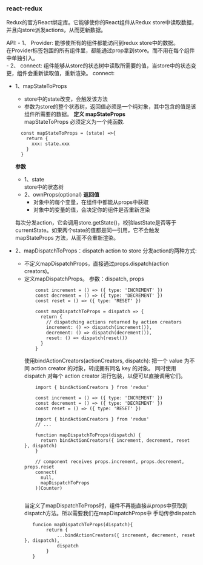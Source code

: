 ### react-redux
Redux的官方React绑定库。它能够使你的React组件从Redux store中读取数据，并且向store派发actions，从而更新数据。

API: 
    - 1、 Provider: 能够使所有的组件都能访问到redux store中的数据。  
            在Provider标签包围的所有组件里，都能通过prop拿到store。而不用在每个组件中单独引入。   
    - 2、 connect: 组件能够从store的状态树中读取所需要的值，当store中的状态变更，组件会重新读取值，重新渲染。
connect: 
- 1、mapStateToProps      
   * store中的state改变，会触发该方法  
   * 参数为store的整个状态树，返回值必须是一个纯对象，其中包含的值是该组件所需要的数据。
    **定义 mapStateProps**   
    mapStateToProps 必须定义为一个纯函数.      
    ```
      const mapStateToProps = (state) =>{
        return {
          xxx: state.xxx
        }
      }   
    ```    
    **参数**   
    - 1、state   
        store中的状态树                     
    - 2、ownProps(optional)
    **返回值**
        * 对象中的每个变量，在组件中都能从props中获取
        * 对象中的变量的值，会决定你的组件是否重新渲染
   
    每次分发action，它会调用store.getState()，校验lastState是否等于currentState。如果两个state的值都是同一引用，它不会触发mapStateProps
    方法，从而不会重新渲染。   

- 2、mapDispatchToProps：dispatch action to store 
    分发action的两种方式:
    * 不定义mapDispatchProps，直接通过props.dispatch(action creators)。
    * 定义mapDispatchProps。
       参数：dispatch, props
        ```
            const increment = () => ({ type: 'INCREMENT' })
            const decrement = () => ({ type: 'DECREMENT' })
            const reset = () => ({ type: 'RESET' })
            
            const mapDispatchToProps = dispatch => {
              return {
                // dispatching actions returned by action creators
                increment: () => dispatch(increment()),
                decrement: () => dispatch(decrement()),
                reset: () => dispatch(reset())
              }
            }
        ```
        使用bindActionCreators(actionCreators, dispatch):  把一个 value 为不同 action creator 的对象，转成拥有同名 key 的对象。
        同时使用 dispatch 对每个 action creator 进行包装，以便可以直接调用它们。
        ```
            import { bindActionCreators } from 'redux'
            
            const increment = () => ({ type: 'INCREMENT' })
            const decrement = () => ({ type: 'DECREMENT' })
            const reset = () => ({ type: 'RESET' })
            
            import { bindActionCreators } from 'redux'
            // ...
            
            function mapDispatchToProps(dispatch) {
              return bindActionCreators({ increment, decrement, reset }, dispatch)
            }
            
            // component receives props.increment, props.decrement, props.reset
            connect(
              null,
              mapDispatchToProps
            )(Counter)
            
        ```
        当定义了mapDispatchToProps时，组件不再能直接从props中获取到dispatch方法。所以需要我们在mapDispatchProps中
        手动传参dispatch
        ```
           funcion mapDispatchToProps(dispatch){
                return {
                    ...bindActionCreators({ increment, decrement, reset }, dispatch),
                    dispatch
                }
           }
        ```
    
        
        
        
            
            